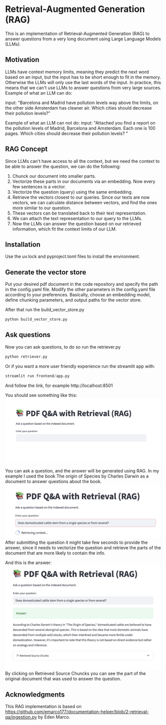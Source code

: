 # Retrieval-Augmented Generation (RAG)
This is an implementation of Retrieval-Augmented Generation (RAG) to answer questions from a very long document using Large Language Models (LLMs).

## Motivation
LLMs have context memory limits, meaning they predict the next word based on an input, but the input has to be short enough to fit in the memory. Otherwise the LLMs will only use the last words of the input. In practice, this means that we can't use LLMs to answer questions from very large sources.
Example of what an LLM can do:

input:
"Barcelona and Madrid have pollution levels way above the limits, on the other side Amsterdam has cleaner air.
Which cities should decrease their pollution levels?"


Example of what an LLM can not do:
input:
"Attached you find a report on the pollution levels of Madrid, Barcelona and Amsterdam. Each one is 100 pages. Which cities should decrease their pollution levels? "

## RAG Concept
Since LLMs can't have access to all the context, but we need the context to be able to answer the question, we can do the following:
1. Chunck our document into smaller parts.
2. Vectorize these parts in our documents via an embedding. Now every few sentences is a vector.
3. Vectorize the question (query) using the same embedding.
4. Retrieve the vectors closest to our queries. Since our texts are now vectors, we can calculate distance between vectors, and find the ones more similar to our question.
5. These vectors can be translated back to their text representation.
6. We can attach the text representation to our query to the LLMs.
7. Now the LLMs can answer the question based on our retrieved information, which fit the context limits of our LLM.

## Installation
Use the uv.lock and pyproject.toml files to install the environment.

## Generate the vector store
Put your desired pdf document in the code repository and specify the path in the config.yaml file.
Modify the other parameters in the config.yaml file according to your preferences.
Basically, choose an embedding model, define chunking parameters, and output paths for the vector store.

After that run the build_vector_store.py
```python
python build_vector_store.py
```
## Ask questions
Now you can ask questions, to do so run the retriever.py
```python
python retriever.py
```
Or if you want a more user friendly experience run the streamlit app with:
```python
streamlit run frontend/app.py
```
And follow the link, for example http://localhost:8501

You should see something like this:
![alt text](images/frontend_v1.png)

You can ask a question, and the answer will be generated using RAG.
In my example I used the book The origin of Species by Charles Darwin as a document to answer questions about the book.
![alt text](images/question.png)
After submitting the question it might take few seconds to provide the answer, since it needs to vectorize the question and retrieve the parts of the document that are more likely to contain the info.

And this is the answer:
![alt text](images/answer.png)
By clicking on Retrieved Source Chuncks you can see the part of the original document that was used to answer the question.

## Acknowledgments
This RAG implementation is based on https://github.com/emarco177/documentation-helper/blob/2-retrieval-qa/ingestion.py by Eden Marco.